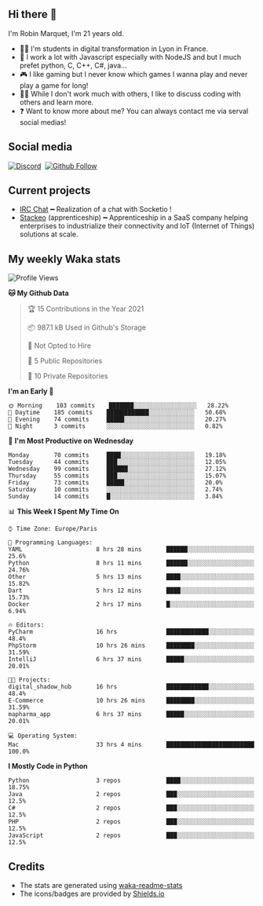 ## Hi there 👋

I'm Robin Marquet, I'm 21 years old.

- 👨‍💻 I'm students in digital transformation in Lyon in France.
- 🌱 I work a lot with Javascript especially with NodeJS and but I much prefet python, C, C++, C#, java...
- 🎮 I like gaming but I never know which games I wanna play and never play a game for long!
- 👯‍♀️ While I don't work much with others, I like to discuss coding with others and learn more.
- ❓ Want to know more about me? You can always contact me via serval social medias!

## Social media

[![Discord](https://img.shields.io/discord/759460462105854022?label=rmarquet%232048&style=for-the-badge&logo=discord&logoColor=ffffff)](https://github.com/rmarquet21)
‎‎ [![Github Follow](https://img.shields.io/github/followers/rmarquet21?logo=github&logoColor=ffffff&style=for-the-badge)](https://github.com/rmarquet21)

## Current projects

- [IRC Chat](https://socket.io/) ━ Realization of a chat with Socketio !
- [Stackeo](https://www.stackeo.io/) (apprenticeship) ━ Apprenticeship in a SaaS company helping enterprises to industrialize their connectivity and IoT (Internet of Things) solutions at scale.

## My weekly Waka stats

<!--START_SECTION:waka-->
![Profile Views](http://img.shields.io/badge/Profile%20Views-0-blue)

**🐱 My Github Data** 

> 🏆 15 Contributions in the Year 2021
 > 
> 📦 987.1 kB Used in Github's Storage 
 > 
> 🚫 Not Opted to Hire
 > 
> 📜 5 Public Repositories 
 > 
> 🔑 10 Private Repositories  
 > 
**I'm an Early 🐤** 

```text
🌞 Morning    103 commits    ███████░░░░░░░░░░░░░░░░░░   28.22% 
🌆 Daytime    185 commits    ████████████░░░░░░░░░░░░░   50.68% 
🌃 Evening    74 commits     █████░░░░░░░░░░░░░░░░░░░░   20.27% 
🌙 Night      3 commits      ░░░░░░░░░░░░░░░░░░░░░░░░░   0.82%

```
📅 **I'm Most Productive on Wednesday** 

```text
Monday       70 commits     ████░░░░░░░░░░░░░░░░░░░░░   19.18% 
Tuesday      44 commits     ███░░░░░░░░░░░░░░░░░░░░░░   12.05% 
Wednesday    99 commits     ██████░░░░░░░░░░░░░░░░░░░   27.12% 
Thursday     55 commits     ███░░░░░░░░░░░░░░░░░░░░░░   15.07% 
Friday       73 commits     █████░░░░░░░░░░░░░░░░░░░░   20.0% 
Saturday     10 commits     ░░░░░░░░░░░░░░░░░░░░░░░░░   2.74% 
Sunday       14 commits     █░░░░░░░░░░░░░░░░░░░░░░░░   3.84%

```


📊 **This Week I Spent My Time On** 

```text
⌚︎ Time Zone: Europe/Paris

💬 Programming Languages: 
YAML                     8 hrs 28 mins       ██████░░░░░░░░░░░░░░░░░░░   25.6% 
Python                   8 hrs 11 mins       ██████░░░░░░░░░░░░░░░░░░░   24.76% 
Other                    5 hrs 13 mins       ████░░░░░░░░░░░░░░░░░░░░░   15.82% 
Dart                     5 hrs 12 mins       ████░░░░░░░░░░░░░░░░░░░░░   15.73% 
Docker                   2 hrs 17 mins       █░░░░░░░░░░░░░░░░░░░░░░░░   6.94%

🔥 Editors: 
PyCharm                  16 hrs              ████████████░░░░░░░░░░░░░   48.4% 
PhpStorm                 10 hrs 26 mins      ████████░░░░░░░░░░░░░░░░░   31.59% 
IntelliJ                 6 hrs 37 mins       █████░░░░░░░░░░░░░░░░░░░░   20.01%

🐱‍💻 Projects: 
digital_shadow_hub       16 hrs              ████████████░░░░░░░░░░░░░   48.4% 
E-Commerce               10 hrs 26 mins      ████████░░░░░░░░░░░░░░░░░   31.59% 
mapharma_app             6 hrs 37 mins       █████░░░░░░░░░░░░░░░░░░░░   20.01%

💻 Operating System: 
Mac                      33 hrs 4 mins       █████████████████████████   100.0%

```

**I Mostly Code in Python** 

```text
Python                   3 repos             ████░░░░░░░░░░░░░░░░░░░░░   18.75% 
Java                     2 repos             ███░░░░░░░░░░░░░░░░░░░░░░   12.5% 
C#                       2 repos             ███░░░░░░░░░░░░░░░░░░░░░░   12.5% 
PHP                      2 repos             ███░░░░░░░░░░░░░░░░░░░░░░   12.5% 
JavaScript               2 repos             ███░░░░░░░░░░░░░░░░░░░░░░   12.5%

```



<!--END_SECTION:waka-->

## Credits

- The stats are generated using [waka-readme-stats](https://github.com/anmol098/waka-readme-stats)
- The icons/badges are provided by [Shields.io](https://shields.io/)
